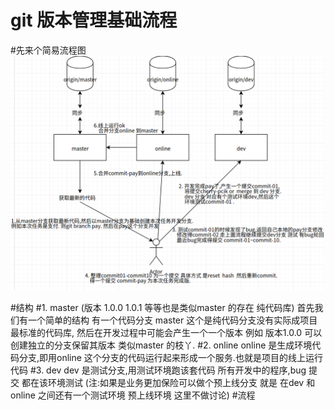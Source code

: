 # git 版本管理基础流程     

#先来个简易流程图  
  ![image](https://github.com/jocum/git-process/blob/master/img/process.png)
  
  
  #结构
      #1. master (版本 1.0.0  1.0.1  等等也是类似master 的存在 纯代码库)
          首先我们有一个简单的结构  有一个代码分支 master 这个是纯代码分支没有实际成项目 最标准的代码库,
          然后在开发过程中可能会产生一个一个版本 例如 版本1.0.0  可以创建独立的分支保留其版本 类似master 的枝丫.
       #2. online 
          online 是生成环境代码分支,即用online 这个分支的代码运行起来形成一个服务.也就是项目的线上运行代码
       #3. dev
          dev 是测试分支,用测试环境跑该套代码 所有开发中的程序,bug 提交 都在该环境测试
         (注:如果是业务更加保险可以做个预上线分支 就是 在dev 和online 之间还有一个测试环境 预上线环境 这里不做讨论)
   #流程
